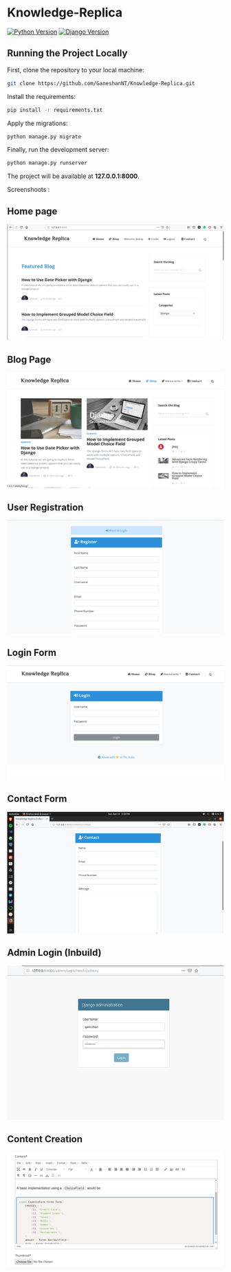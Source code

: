 # Knowledge-Replica

[![Python Version](https://img.shields.io/badge/python-3.7-brightgreen.svg)](https://python.org)
[![Django Version](https://img.shields.io/badge/django-2.1-brightgreen.svg)](https://djangoproject.com)



## Running the Project Locally

First, clone the repository to your local machine:

```bash
git clone https://github.com/GaneshanNT/Knowledge-Replica.git
```

Install the requirements:

```bash
pip install -r requirements.txt
```

Apply the migrations:

```bash
python manage.py migrate
```

Finally, run the development server:

```bash
python manage.py runserver
```

The project will be available at **127.0.0.1:8000**.





Screenshoots :

## Home page

![Cat](https://github.com/GaneshanNT/Knowledge-Replica/blob/master/screenshots/1..png)

## Blog Page

![Cat](https://github.com/GaneshanNT/Knowledge-Replica/blob/master/screenshots/2.png)

## User Registration

![Cat](https://github.com/GaneshanNT/Knowledge-Replica/blob/master/screenshots/3.png)

## Login Form

![Cat](https://github.com/GaneshanNT/Knowledge-Replica/blob/master/screenshots/4.png)


## Contact Form

![Cat](https://github.com/GaneshanNT/Knowledge-Replica/blob/master/screenshots/5.png)


## Admin Login (Inbuild)

![Cat](https://github.com/GaneshanNT/Knowledge-Replica/blob/master/screenshots/6.png)

## Content Creation


![Cat](https://github.com/GaneshanNT/Knowledge-Replica/blob/master/screenshots/7.png)



